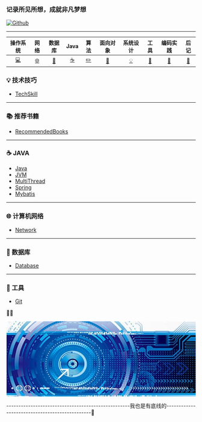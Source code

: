 ### 记录所见所想，成就非凡梦想 

[![Github](https://img.shields.io/badge/Github-Github-red.svg)](https://github.com/pixx1225/Axing-Tech)

---
|操作系统|网络|数据库|Java|算法|面向对象|系统设计|工具|编码实践|后记|
| :------------------------: | :------------------------------: | :--------------------: | :--------------------: | :----------------------------------: | :--------------------------------------: | :----------------------: | :----------------------: | :----------------------------------: | :------------------: |
| [:computer:](os/OS.md) | [:globe_with_meridians:](network/Network.md) |  [:floppy_disk:](database/Database.md) | [:coffee:](java/Java.md) |  [:pencil2:](algorithm) | [:couple:](#面向对象) | [:bulb:](#bulb-系统设计) | [:wrench:](#wrench-工具) | [:watermelon:](#watermelon-编码实践) | [:memo:](#memo-后记) |



### 💡 技术技巧

- [TechSkill](TechSkill.md)

---

### 📚 推荐书籍

- [RecommendedBooks](RecommendedBooks.md)

---

### :coffee: JAVA

- [Java](java/Java.md)
- [JVM](java/JVM.md)
- [MultiThread](java/MultiThread.md)
- [Spring](java/Spring.md)
- [Mybatis](java/Mybatis.md)

---

###  :globe_with_meridians: 计算机网络

- [Network](Network.md)

---

### :floppy_disk: 数据库

- [Database](database/Database.md)

---

### :wrench: 工具

- [Git](tool/Git.md)



📖:art:

<div align=center>
    <img src="https://github.com/pixx1225/Axing-Tech/blob/master/images/Tech.png" width="600" height="200" align="center"/>
</div>



---------------------------------------------------我也是有底线的-----------------------------------------------🔫